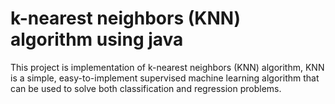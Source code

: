 # k-nearest neighbors (KNN) algorithm using java
This project is implementation of k-nearest neighbors (KNN) algorithm, KNN is a simple, easy-to-implement 
supervised machine learning algorithm that can be used to solve both classification and regression problems.
